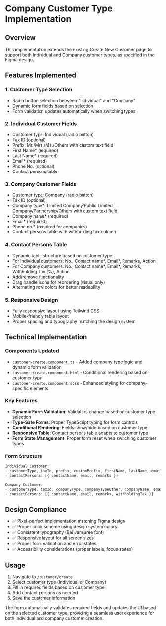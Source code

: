 # Company Customer Type Implementation

## Overview
This implementation extends the existing Create New Customer page to support both Individual and Company customer types, as specified in the Figma design.

## Features Implemented

### 1. Customer Type Selection
- Radio button selection between "Individual" and "Company"
- Dynamic form fields based on selection
- Form validation updates automatically when switching types

### 2. Individual Customer Fields
- Customer type: Individual (radio button)
- Tax ID (optional)
- Prefix: Mr./Mrs./Ms./Others with custom text field
- First Name* (required)
- Last Name* (required)
- Email* (required)
- Phone No. (optional)
- Contact persons table

### 3. Company Customer Fields
- Customer type: Company (radio button)
- Tax ID (optional)
- Company type*: Limited Company/Public Limited Company/Partnership/Others with custom text field
- Company name* (required)
- Email* (required)
- Phone no.* (required for companies)
- Contact persons table with withholding tax column

### 4. Contact Persons Table
- Dynamic table structure based on customer type
- For Individual customers: No., Contact name*, Email*, Remarks, Action
- For Company customers: No., Contact name*, Email*, Remarks, Withholding Tax (%), Action
- Add/remove functionality
- Drag handle icons for reordering (visual only)
- Alternating row colors for better readability

### 5. Responsive Design
- Fully responsive layout using Tailwind CSS
- Mobile-friendly table layout
- Proper spacing and typography matching the design system

## Technical Implementation

### Components Updated
- `customer-create.component.ts` - Added company type logic and dynamic form validation
- `customer-create.component.html` - Conditional rendering based on customer type
- `customer-create.component.scss` - Enhanced styling for company-specific elements

### Key Features
- **Dynamic Form Validation**: Validators change based on customer type selection
- **Type-Safe Forms**: Proper TypeScript typing for form controls
- **Conditional Rendering**: Fields show/hide based on customer type
- **Responsive Table**: Contact persons table adapts to customer type
- **Form State Management**: Proper form reset when switching customer types

### Form Structure
```typescript
Individual Customer:
- customerType, taxId, prefix, customPrefix, firstName, lastName, email, phoneNo
- contactPersons: [{ contactName, email, remarks }]

Company Customer:
- customerType, taxId, companyType, companyTypeOther, companyName, email, phoneNo
- contactPersons: [{ contactName, email, remarks, withholdingTax }]
```

## Design Compliance
- ✅ Pixel-perfect implementation matching Figma design
- ✅ Proper color scheme using design system colors
- ✅ Consistent typography (Bai Jamjuree font)
- ✅ Responsive layout for all screen sizes
- ✅ Proper form validation and error states
- ✅ Accessibility considerations (proper labels, focus states)

## Usage
1. Navigate to `/customer/create`
2. Select customer type (Individual or Company)
3. Fill in required fields based on customer type
4. Add contact persons as needed
5. Save the customer information

The form automatically validates required fields and updates the UI based on the selected customer type, providing a seamless user experience for both individual and company customer creation.
